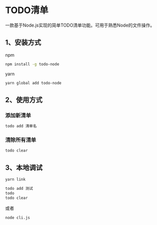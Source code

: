 # TODO清单

一款基于Node.js实现的简单TODO清单功能。可用于熟悉Node的文件操作。

## 1、安装方式

npm
```bash
npm install -g todo-node
```

yarn 
```bash
yarn global add todo-node
```

## 2、使用方式

### 添加新清单

```bash
todo add 清单名
```

### 清除所有清单

```bash
todo clear
```

## 3、本地调试

```bash
yarn link

todo add 测试
todo
todo clear
```

或者

```bash
node cli.js
````